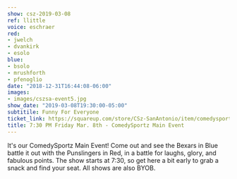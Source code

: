 ```yaml
---
show: csz-2019-03-08
ref: llittle
voice: eschraer
red:
- jwelch
- dvankirk
- esolo
blue:
- bsolo
- mrushforth
- pfenoglio
date: "2018-12-31T16:44:08-06:00"
images:
- images/cszsa-event5.jpg
show_date: "2019-03-08T19:30:00-05:00"
subtitile: Funny For Everyone
ticket_link: https://squareup.com/store/CSz-SanAntonio/item/comedysportz-friday-night-28
title: 7:30 PM Friday Mar. 8th - ComedySportz Main Event
---
```


It's our ComedySportz Main Event! Come out and see the Bexars in Blue battle it out with the Punslingers in Red, in a battle for laughs, glory, and fabulous points. The show starts at 7:30, so get here a bit early to grab a snack and find your seat. All shows are also BYOB.
